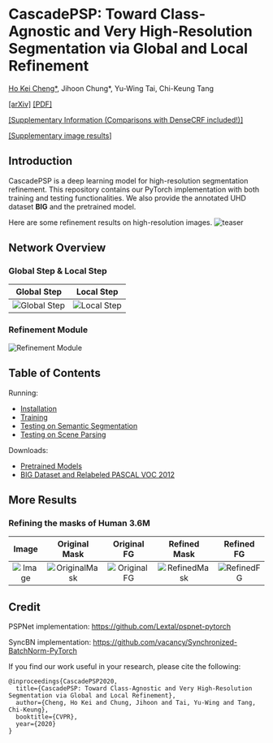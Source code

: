 # CascadePSP: Toward Class-Agnostic and Very High-Resolution Segmentation via Global and Local Refinement

[Ho Kei Cheng*](https://hkchengrex.github.io/), Jihoon Chung*, Yu-Wing Tai, Chi-Keung Tang

[[arXiv]](https://arxiv.org/abs/2005.02551) [[PDF]](http://hkchengad.student.ust.hk/CascadePSP/CascadePSP.pdf)

[[Supplementary Information (Comparisons with DenseCRF included!)]](http://hkchengad.student.ust.hk/CascadePSP/CascadePSP-supp-info.pdf)

[[Supplementary image results]](http://hkchengad.student.ust.hk/CascadePSP/CascadePSP-supp-images.pdf)

## Introduction

CascadePSP is a deep learning model for high-resolution segmentation refinement.
This repository contains our PyTorch implementation with both training and testing functionalities. We also provide the annotated UHD dataset **BIG** and the pretrained model.

Here are some refinement results on high-resolution images.
![teaser](docs/images/teaser.jpg)

## Network Overview

### Global Step & Local Step

| Global Step | Local Step |
|:-:|:-:|
| ![Global Step](docs/images/global.jpg) | ![Local Step](docs/images/local.jpg) |


### Refinement Module

![Refinement Module](docs/images/rm.png)

## Table of Contents

Running:

- [Installation](docs/installation.md)
- [Training](docs/training.md)
- [Testing on Semantic Segmentation](docs/testing_segmentation.md)
- [Testing on Scene Parsing](docs/testing_scene_parsing.md)

Downloads:

- [Pretrained Models](docs/models.md)
- [BIG Dataset and Relabeled PASCAL VOC 2012](docs/dataset.md)

## More Results
### Refining the masks of Human 3.6M
| Image | Original Mask | Original FG | Refined Mask | Refined FG |
|:-:|:-:|:-:|:-:|:-:|
| ![Image](docs/images/H36M/im.jpg) | ![OriginalMask](docs/images/H36M/original_mask.jpg) | ![OriginalFG](docs/images/H36M/original_fg.jpg) | ![RefinedMask](docs/images/H36M/refined_mask.jpg) | ![RefinedFG](docs/images/H36M/refined_fg.jpg) |

## Credit

PSPNet implementation: https://github.com/Lextal/pspnet-pytorch

SyncBN implementation: https://github.com/vacancy/Synchronized-BatchNorm-PyTorch

If you find our work useful in your research, please cite the following:

```
@inproceedings{CascadePSP2020,
  title={CascadePSP: Toward Class-Agnostic and Very High-Resolution Segmentation via Global and Local Refinement},
  author={Cheng, Ho Kei and Chung, Jihoon and Tai, Yu-Wing and Tang, Chi-Keung},
  booktitle={CVPR},
  year={2020}
}
```
